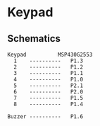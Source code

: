 Keypad
=================

Schematics
--------------

    Keypad          MSP430G2553
      1    ----------   P1.3
      2    ----------   P1.2
      3    ----------   P1.1
      4    ----------   P1.0
      5    ----------   P2.1
      6    ----------   P2.0
      7    ----------   P1.5
      8    ----------   P1.4
      
    Buzzer ----------   P1.6
